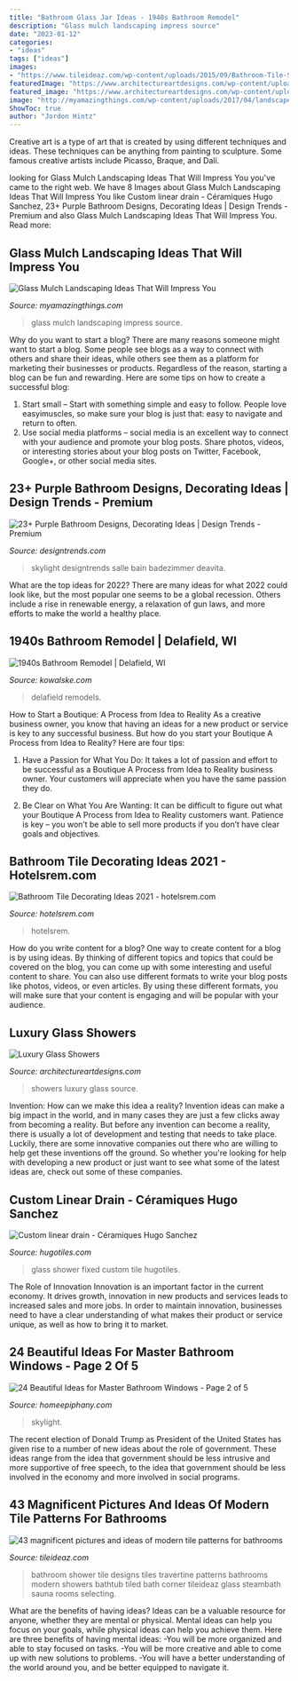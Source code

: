 ```yaml
---
title: "Bathroom Glass Jar Ideas - 1940s Bathroom Remodel"
description: "Glass mulch landscaping impress source"
date: "2023-01-12"
categories:
- "ideas"
tags: ["ideas"]
images:
- "https://www.tileideaz.com/wp-content/uploads/2015/09/Bathroom-Tile-Shower-Designs.jpg"
featuredImage: "https://www.architectureartdesigns.com/wp-content/uploads/2013/06/archiahomes._com.jpg"
featured_image: "https://www.architectureartdesigns.com/wp-content/uploads/2013/06/archiahomes._com.jpg"
image: "http://myamazingthings.com/wp-content/uploads/2017/04/landscape4.jpg"
ShowToc: true
author: "Jordon Hintz"
---
```



Creative art is a type of art that is created by using different techniques and ideas. These techniques can be anything from painting to sculpture. Some famous creative artists include Picasso, Braque, and Dalí.

	

		
looking for Glass Mulch Landscaping Ideas That Will Impress You you've came to the right web. We have 8 Images about Glass Mulch Landscaping Ideas That Will Impress You like Custom linear drain - Céramiques Hugo Sanchez, 23+ Purple Bathroom Designs, Decorating Ideas | Design Trends - Premium and also Glass Mulch Landscaping Ideas That Will Impress You. Read more:
		
    
## Glass Mulch Landscaping Ideas That Will Impress You

<img loading=lazy src="http://myamazingthings.com/wp-content/uploads/2017/04/landscape4.jpg" onerror="this.onerror=null;this.src='https://tse3.mm.bing.net/th?id=OIP.OYCcqOQdB16hve4dtNna5wHaLI&amp;pid=15.1';" alt="Glass Mulch Landscaping Ideas That Will Impress You">

_Source: myamazingthings.com_

>glass mulch landscaping impress source. 

	

Why do you want to start a blog?
There are many reasons someone might want to start a blog. Some people see blogs as a way to connect with others and share their ideas, while others see them as a platform for marketing their businesses or products. Regardless of the reason, starting a blog can be fun and rewarding. Here are some tips on how to create a successful blog: 
1. Start small – Start with something simple and easy to follow. People love easyimuscles, so make sure your blog is just that: easy to navigate and return to often. 
2. Use social media platforms – social media is an excellent way to connect with your audience and promote your blog posts. Share photos, videos, or interesting stories about your blog posts on Twitter, Facebook, Google+, or other social media sites. 

    
## 23+ Purple Bathroom Designs, Decorating Ideas | Design Trends - Premium

<img loading=lazy src="https://images.designtrends.com/wp-content/uploads/2016/03/04090718/Well-Purple-Bathroom-Design.jpg" onerror="this.onerror=null;this.src='https://tse3.mm.bing.net/th?id=OIP.JKRvlh51GA9FLK-YHojLzQHaLH&amp;pid=15.1';" alt="23+ Purple Bathroom Designs, Decorating Ideas | Design Trends - Premium">

_Source: designtrends.com_

>skylight designtrends salle bain badezimmer deavita. 

	

What are the top ideas for 2022?
There are many ideas for what 2022 could look like, but the most popular one seems to be a global recession. Others include a rise in renewable energy, a relaxation of gun laws, and more efforts to make the world a healthy place.

    
## 1940s Bathroom Remodel | Delafield, WI

<img loading=lazy src="https://kowalske.com/wp-content/uploads/2021/01/Delafield-cottage-master-bath-vanity.jpg" onerror="this.onerror=null;this.src='https://tse3.mm.bing.net/th?id=OIP.yltW8BUtccOQ53BgFPGoCgHaLH&amp;pid=15.1';" alt="1940s Bathroom Remodel | Delafield, WI">

_Source: kowalske.com_

>delafield remodels. 

	

How to Start a Boutique: A Process from Idea to Reality
As a creative business owner, you know that having an ideas for a new product or service is key to any successful business. But how do you start your Boutique A Process from Idea to Reality? Here are four tips:
1. Have a Passion for What You Do: It takes a lot of passion and effort to be successful as a Boutique A Process from Idea to Reality business owner. Your customers will appreciate when you have the same passion they do.

2. Be Clear on What You Are Wanting: It can be difficult to figure out what your Boutique A Process from Idea to Reality customers want. Patience is key – you won’t be able to sell more products if you don’t have clear goals and objectives.


    
## Bathroom Tile Decorating Ideas 2021 - Hotelsrem.com

<img loading=lazy src="https://hotelsrem.com/wp-content/uploads/2020/10/bathroom-tile-decorating-ideas-beautiful-60-great-small-bathroom-ideas-remodel-bathroom-decor-of-bathroom-tile-decorating-ideas.jpg" onerror="this.onerror=null;this.src='https://tse1.mm.bing.net/th?id=OIP.1Dj6pfzLi0W9nFxTiJCFigHaLH&amp;pid=15.1';" alt="Bathroom Tile Decorating Ideas 2021 - hotelsrem.com">

_Source: hotelsrem.com_

>hotelsrem. 

	

How do you write content for a blog?
One way to create content for a blog is by using ideas. By thinking of different topics and topics that could be covered on the blog, you can come up with some interesting and useful content to share. You can also use different formats to write your blog posts like photos, videos, or even articles. By using these different formats, you will make sure that your content is engaging and will be popular with your audience.

    
## Luxury Glass Showers

<img loading=lazy src="https://www.architectureartdesigns.com/wp-content/uploads/2013/06/archiahomes._com.jpg" onerror="this.onerror=null;this.src='https://tse3.mm.bing.net/th?id=OIP.ePIa-mtRa4oJSOJpM4aAEgAAAA&amp;pid=15.1';" alt="Luxury Glass Showers">

_Source: architectureartdesigns.com_

>showers luxury glass source. 

	

Invention: How can we make this idea a reality?
Invention ideas can make a big impact in the world, and in many cases they are just a few clicks away from becoming a reality. 
But before any invention can become a reality, there is usually a lot of development and testing that needs to take place. 
Luckily, there are some innovative companies out there who are willing to help get these inventions off the ground. 
 So whether you're looking for help with developing a new product or just want to see what some of the latest ideas are, check out some of these companies.

    
## Custom Linear Drain - Céramiques Hugo Sanchez

<img loading=lazy src="http://www.hugotiles.com/wp-content/uploads/2013/10/fixed-glass-shower-wall.jpg" onerror="this.onerror=null;this.src='https://tse1.mm.bing.net/th?id=OIP.XWIdhzSWz77o6DR_AE5bkQHaLH&amp;pid=15.1';" alt="Custom linear drain - Céramiques Hugo Sanchez">

_Source: hugotiles.com_

>glass shower fixed custom tile hugotiles. 

	

The Role of Innovation
Innovation is an important factor in the current economy. It drives growth, innovation in new products and services leads to increased sales and more jobs. In order to maintain innovation, businesses need to have a clear understanding of what makes their product or service unique, as well as how to bring it to market.

    
## 24 Beautiful Ideas For Master Bathroom Windows - Page 2 Of 5

<img loading=lazy src="https://homeepiphany.com/wp-content/uploads/2016/07/24-Beautiful-Ideas-for-Master-Bathroom-Windows-9.jpg" onerror="this.onerror=null;this.src='https://tse2.mm.bing.net/th?id=OIP._b-ny0XxHnq3JirTW9_jLQHaLH&amp;pid=15.1';" alt="24 Beautiful Ideas for Master Bathroom Windows - Page 2 of 5">

_Source: homeepiphany.com_

>skylight. 

	

The recent election of Donald Trump as President of the United States has given rise to a number of new ideas about the role of government. These ideas range from the idea that government should be less intrusive and more supportive of free speech, to the idea that government should be less involved in the economy and more involved in social programs.

    
## 43 Magnificent Pictures And Ideas Of Modern Tile Patterns For Bathrooms

<img loading=lazy src="https://www.tileideaz.com/wp-content/uploads/2015/09/Bathroom-Tile-Shower-Designs.jpg" onerror="this.onerror=null;this.src='https://tse1.mm.bing.net/th?id=OIP.6ChxmqjxftAKTKyJDHEr1QHaJ4&amp;pid=15.1';" alt="43 magnificent pictures and ideas of modern tile patterns for bathrooms">

_Source: tileideaz.com_

>bathroom shower tile designs tiles travertine patterns bathrooms modern showers bathtub tiled bath corner tileideaz glass steambath sauna rooms selecting. 

	

What are the benefits of having ideas?
Ideas can be a valuable resource for anyone, whether they are mental or physical. Mental ideas can help you focus on your goals, while physical ideas can help you achieve them. Here are three benefits of having mental ideas: 
-You will be more organized and able to stay focused on tasks. 
-You will be more creative and able to come up with new solutions to problems. 
-You will have a better understanding of the world around you, and be better equipped to navigate it.

